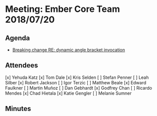 # Meeting: Ember Core Team 2018/07/20

## Agenda
- [Breaking change RE: dynamic angle bracket invocation](https://github.com/emberjs/ember.js/issues/16826)

## Attendees
[x] Yehuda Katz
[x] Tom Dale
[x] Kris Selden
[ ] Stefan Penner
[ ] Leah Silber
[x] Robert Jackson
[ ] Igor Terzic
[ ] Matthew Beale
[x] Edward Faulkner
[ ] Martin Muñoz
[ ] Dan Gebhardt
[x] Godfrey Chan
[ ] Ricardo Mendes
[x] Chad Hietala
[x] Katie Gengler
[ ] Melanie Sumner

## Minutes
